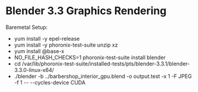 # Blender 3.3 Graphics Rendering

Baremetal Setup:
 - yum install -y epel-release
 - yum install -y phoronix-test-suite unzip xz
 - yum install @base-x
 - NO_FILE_HASH_CHECKS=1 phoronix-test-suite install blender
 - cd /var/lib/phoronix-test-suite/installed-tests/pts/blender-3.3.1/blender-3.3.0-linux-x64/
 - ./blender -b ../barbershop_interior_gpu.blend -o output.test -x 1 -F JPEG -f 1 -- --cycles-device CUDA
